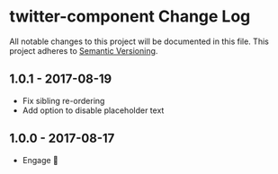 # twitter-component Change Log
All notable changes to this project will be documented in this file.
This project adheres to [Semantic Versioning](http://semver.org/).

## 1.0.1 - 2017-08-19
* Fix sibling re-ordering
* Add option to disable placeholder text

## 1.0.0 - 2017-08-17
* Engage 🚀
